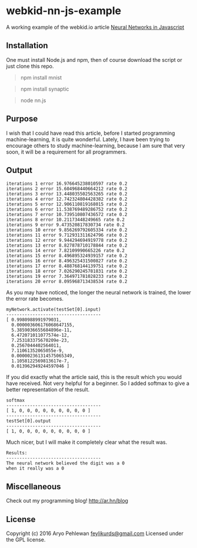# webkid-nn-js-example
A working example of the webkid.io article [Neural Networks in Javascript](http://blog.webkid.io/neural-networks-in-javascript/)

## Installation
One must install Node.js and npm, then of course download the script or just clone this repo.

> npm install mnist

> npm install synaptic

> node nn.js

## Purpose
I wish that I could have read this article, before I started programming machine-learning, it is quite wonderful. Lately, I have been trying to encourage others to study machine-learning, because I am sure that very soon, it will be a requirement for all programmers.

## Output
```
iterations 1 error 16.976645238010597 rate 0.2
iterations 2 error 15.604968440664212 rate 0.2
iterations 3 error 13.448035502563265 rate 0.2
iterations 4 error 12.742324804428382 rate 0.2
iterations 5 error 12.906110819168015 rate 0.2
iterations 6 error 11.538769489286752 rate 0.2
iterations 7 error 10.739510807436572 rate 0.2
iterations 8 error 10.21173448249665 rate 0.2
iterations 9 error 9.473520817830734 rate 0.2
iterations 10 error 9.856269792605334 rate 0.2
iterations 11 error 9.712931311624796 rate 0.2
iterations 12 error 9.944294694919778 rate 0.2
iterations 13 error 8.827878710178844 rate 0.2
iterations 14 error 7.82109990665226 rate 0.2
iterations 15 error 8.496895324939157 rate 0.2
iterations 16 error 8.496325431500827 rate 0.2
iterations 17 error 8.488768144139751 rate 0.2
iterations 18 error 7.026290245781831 rate 0.2
iterations 19 error 7.364971781028233 rate 0.2
iterations 20 error 8.095968713438534 rate 0.2
```

As you may have noticed, the longer the neural network is trained, the lower the error rate becomes.

```
myNetwork.activate(testSet[0].input)
------------------------------------
[ 0.9980988991979031,
  0.000003606176068647155,
  5.3859036655684896e-11,
  6.472071011077574e-12,
  7.253183375670209e-23,
  0.2567044402564011,
  7.11061352065055e-9,
  0.000002361314575065349,
  1.1058122569813617e-7,
  0.013962949244597046 ]
```

If you did exactly what the article said, this is the result which you would have received. Not very helpful for a beginner. So I added softmax to give a better representation of the result.

```
softmax
------------------------------------
[ 1, 0, 0, 0, 0, 0, 0, 0, 0, 0 ]
------------------------------------
testSet[0].output
------------------------------------
[ 1, 0, 0, 0, 0, 0, 0, 0, 0, 0 ]
```

Much nicer, but I will make it completely clear what the result was.

```
Results:
------------------------------------
The neural network believed the digit was a 0
when it really was a 0
```

## Miscellaneous
Check out my programming blog! http://ar.hn/blog

## License
Copyright (c) 2016 Aryo Pehlewan feylikurds@gmail.com 
Licensed under the GPL license.
